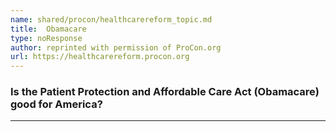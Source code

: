 ```yaml
---
name: shared/procon/healthcarereform_topic.md
title:  Obamacare 
type: noResponse
author: reprinted with permission of ProCon.org
url: https://healthcarereform.procon.org 
---
```


###  Is the Patient Protection and Affordable Care Act (Obamacare) good for America?

---

